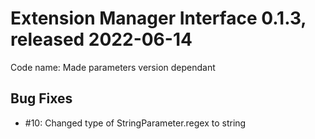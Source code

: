 # Extension Manager Interface 0.1.3, released 2022-06-14

Code name: Made parameters version dependant

## Bug Fixes

* #10: Changed type of StringParameter.regex to string
